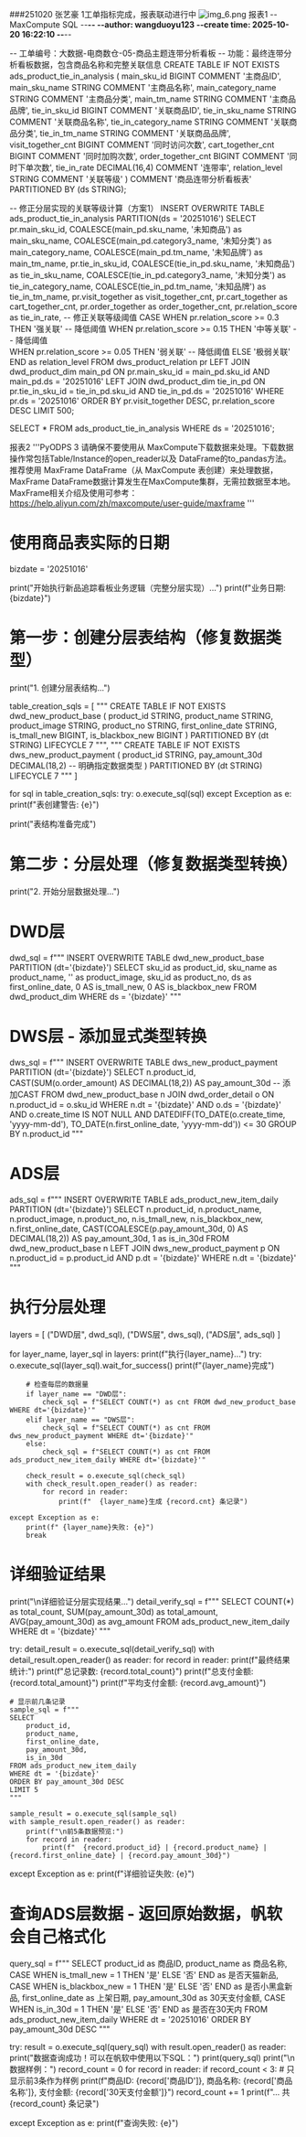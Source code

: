 ###251020 张艺豪
1工单指标完成，报表联动进行中
![img_6.png](img_6.png)
报表1
--MaxCompute SQL
--********************************************************************--
--author: wangduoyu123
--create time: 2025-10-20 16:22:10
--********************************************************************--


-- 工单编号：大数据-电商数仓-05-商品主题连带分析看板
-- 功能：最终连带分析看板数据，包含商品名称和完整关联信息
CREATE TABLE IF NOT EXISTS ads_product_tie_in_analysis (
main_sku_id         BIGINT COMMENT '主商品ID',
main_sku_name       STRING COMMENT '主商品名称',
main_category_name  STRING COMMENT '主商品分类',
main_tm_name        STRING COMMENT '主商品品牌',
tie_in_sku_id       BIGINT COMMENT '关联商品ID',
tie_in_sku_name     STRING COMMENT '关联商品名称',
tie_in_category_name STRING COMMENT '关联商品分类',
tie_in_tm_name      STRING COMMENT '关联商品品牌',
visit_together_cnt  BIGINT COMMENT '同时访问次数',
cart_together_cnt   BIGINT COMMENT '同时加购次数',
order_together_cnt  BIGINT COMMENT '同时下单次数',
tie_in_rate         DECIMAL(16,4) COMMENT '连带率',
relation_level      STRING COMMENT '关联等级'
) COMMENT '商品连带分析看板表'
PARTITIONED BY (ds STRING);




-- 修正分层实现的关联等级计算（方案1）
INSERT OVERWRITE TABLE ads_product_tie_in_analysis PARTITION(ds = '20251016')
SELECT
pr.main_sku_id,
COALESCE(main_pd.sku_name, '未知商品') as main_sku_name,
COALESCE(main_pd.category3_name, '未知分类') as main_category_name,
COALESCE(main_pd.tm_name, '未知品牌') as main_tm_name,
pr.tie_in_sku_id,
COALESCE(tie_in_pd.sku_name, '未知商品') as tie_in_sku_name,
COALESCE(tie_in_pd.category3_name, '未知分类') as tie_in_category_name,
COALESCE(tie_in_pd.tm_name, '未知品牌') as tie_in_tm_name,
pr.visit_together as visit_together_cnt,
pr.cart_together as cart_together_cnt,
pr.order_together as order_together_cnt,
pr.relation_score as tie_in_rate,
-- 修正关联等级阈值
CASE
WHEN pr.relation_score >= 0.3 THEN '强关联'      -- 降低阈值
WHEN pr.relation_score >= 0.15 THEN '中等关联'   -- 降低阈值  
WHEN pr.relation_score >= 0.05 THEN '弱关联'     -- 降低阈值
ELSE '极弱关联'
END as relation_level
FROM dws_product_relation pr
LEFT JOIN dwd_product_dim main_pd ON pr.main_sku_id = main_pd.sku_id AND main_pd.ds = '20251016'
LEFT JOIN dwd_product_dim tie_in_pd ON pr.tie_in_sku_id = tie_in_pd.sku_id AND tie_in_pd.ds = '20251016'
WHERE pr.ds = '20251016'
ORDER BY pr.visit_together DESC, pr.relation_score DESC
LIMIT 500;



SELECT * FROM ads_product_tie_in_analysis WHERE ds = '20251016';

报表2
'''PyODPS 3
请确保不要使用从 MaxCompute下载数据来处理。下载数据操作常包括Table/Instance的open_reader以及 DataFrame的to_pandas方法。
推荐使用 MaxFrame DataFrame（从 MaxCompute 表创建）来处理数据，MaxFrame DataFrame数据计算发生在MaxCompute集群，无需拉数据至本地。
MaxFrame相关介绍及使用可参考：https://help.aliyun.com/zh/maxcompute/user-guide/maxframe
'''


# 使用商品表实际的日期
bizdate = '20251016'

print("开始执行新品追踪看板业务逻辑（完整分层实现）...")
print(f"业务日期: {bizdate}")

# 第一步：创建分层表结构（修复数据类型）
print("1. 创建分层表结构...")

table_creation_sqls = [
"""
CREATE TABLE IF NOT EXISTS dwd_new_product_base (
product_id STRING,
product_name STRING,
product_image STRING,
product_no STRING,
first_online_date STRING,
is_tmall_new BIGINT,
is_blackbox_new BIGINT
) PARTITIONED BY (dt STRING) LIFECYCLE 7
""",
"""
CREATE TABLE IF NOT EXISTS dws_new_product_payment (
product_id STRING,
pay_amount_30d DECIMAL(18,2)  -- 明确指定数据类型
) PARTITIONED BY (dt STRING) LIFECYCLE 7
"""
]

for sql in table_creation_sqls:
try:
o.execute_sql(sql)
except Exception as e:
print(f"表创建警告: {e}")

print("表结构准备完成")

# 第二步：分层处理（修复数据类型转换）
print("2. 开始分层数据处理...")

# DWD层
dwd_sql = f"""
INSERT OVERWRITE TABLE dwd_new_product_base PARTITION (dt='{bizdate}')
SELECT
sku_id as product_id,
sku_name as product_name,
'' as product_image,
sku_id as product_no,
ds as first_online_date,
0 AS is_tmall_new,
0 AS is_blackbox_new
FROM dwd_product_dim
WHERE ds = '{bizdate}'
"""

# DWS层 - 添加显式类型转换
dws_sql = f"""
INSERT OVERWRITE TABLE dws_new_product_payment PARTITION (dt='{bizdate}')
SELECT
n.product_id,
CAST(SUM(o.order_amount) AS DECIMAL(18,2)) AS pay_amount_30d  -- 添加CAST
FROM dwd_new_product_base n
JOIN dwd_order_detail o ON n.product_id = o.sku_id
WHERE n.dt = '{bizdate}' AND o.ds = '{bizdate}'
AND o.create_time IS NOT NULL
AND DATEDIFF(TO_DATE(o.create_time, 'yyyy-mm-dd'), TO_DATE(n.first_online_date, 'yyyy-mm-dd')) <= 30
GROUP BY n.product_id
"""

# ADS层
ads_sql = f"""
INSERT OVERWRITE TABLE ads_product_new_item_daily PARTITION (dt='{bizdate}')
SELECT
n.product_id,
n.product_name,
n.product_image,
n.product_no,
n.is_tmall_new,
n.is_blackbox_new,
n.first_online_date,
CAST(COALESCE(p.pay_amount_30d, 0) AS DECIMAL(18,2)) AS pay_amount_30d,
1 as is_in_30d
FROM dwd_new_product_base n
LEFT JOIN dws_new_product_payment p ON n.product_id = p.product_id AND p.dt = '{bizdate}'
WHERE n.dt = '{bizdate}'
"""

# 执行分层处理
layers = [
("DWD层", dwd_sql),
("DWS层", dws_sql),
("ADS层", ads_sql)
]

for layer_name, layer_sql in layers:
print(f"执行{layer_name}...")
try:
o.execute_sql(layer_sql).wait_for_success()
print(f"{layer_name}完成")

        # 检查每层的数据量
        if layer_name == "DWD层":
            check_sql = f"SELECT COUNT(*) as cnt FROM dwd_new_product_base WHERE dt='{bizdate}'"
        elif layer_name == "DWS层":
            check_sql = f"SELECT COUNT(*) as cnt FROM dws_new_product_payment WHERE dt='{bizdate}'"
        else:
            check_sql = f"SELECT COUNT(*) as cnt FROM ads_product_new_item_daily WHERE dt='{bizdate}'"
            
        check_result = o.execute_sql(check_sql)
        with check_result.open_reader() as reader:
            for record in reader:
                print(f"  {layer_name}生成 {record.cnt} 条记录")
                
    except Exception as e:
        print(f" {layer_name}失败: {e}")
        break

# 详细验证结果
print("\n详细验证分层实现结果...")
detail_verify_sql = f"""
SELECT
COUNT(*) as total_count,
SUM(pay_amount_30d) as total_amount,
AVG(pay_amount_30d) as avg_amount
FROM ads_product_new_item_daily
WHERE dt = '{bizdate}'
"""

try:
detail_result = o.execute_sql(detail_verify_sql)
with detail_result.open_reader() as reader:
for record in reader:
print(f"最终结果统计:")
print(f"总记录数: {record.total_count}")
print(f"总支付金额: {record.total_amount}")
print(f"平均支付金额: {record.avg_amount}")

    # 显示前几条记录
    sample_sql = f"""
    SELECT 
        product_id,
        product_name,
        first_online_date,
        pay_amount_30d,
        is_in_30d
    FROM ads_product_new_item_daily 
    WHERE dt = '{bizdate}'
    ORDER BY pay_amount_30d DESC
    LIMIT 5
    """
    
    sample_result = o.execute_sql(sample_sql)
    with sample_result.open_reader() as reader:
        print(f"\n前5条数据预览:")
        for record in reader:
            print(f"  {record.product_id} | {record.product_name} | {record.first_online_date} | {record.pay_amount_30d}")

except Exception as e:
print(f"详细验证失败: {e}")










# 查询ADS层数据 - 返回原始数据，帆软会自己格式化
query_sql = f"""
SELECT
product_id as 商品ID,
product_name as 商品名称,
CASE WHEN is_tmall_new = 1 THEN '是' ELSE '否' END as 是否天猫新品,
CASE WHEN is_blackbox_new = 1 THEN '是' ELSE '否' END as 是否小黑盒新品,
first_online_date as 上架日期,
pay_amount_30d as 30天支付金额,
CASE WHEN is_in_30d = 1 THEN '是' ELSE '否' END as 是否在30天内
FROM ads_product_new_item_daily
WHERE dt = '20251016'
ORDER BY pay_amount_30d DESC
"""

try:
result = o.execute_sql(query_sql)
with result.open_reader() as reader:
print("数据查询成功！可以在帆软中使用以下SQL：")
print(query_sql)
print("\n数据样例：")
record_count = 0
for record in reader:
if record_count < 3:  # 只显示前3条作为样例
print(f"商品ID: {record['商品ID']}, 商品名称: {record['商品名称']}, 支付金额: {record['30天支付金额']}")
record_count += 1
print(f"... 共 {record_count} 条记录")

except Exception as e:
print(f"查询失败: {e}")